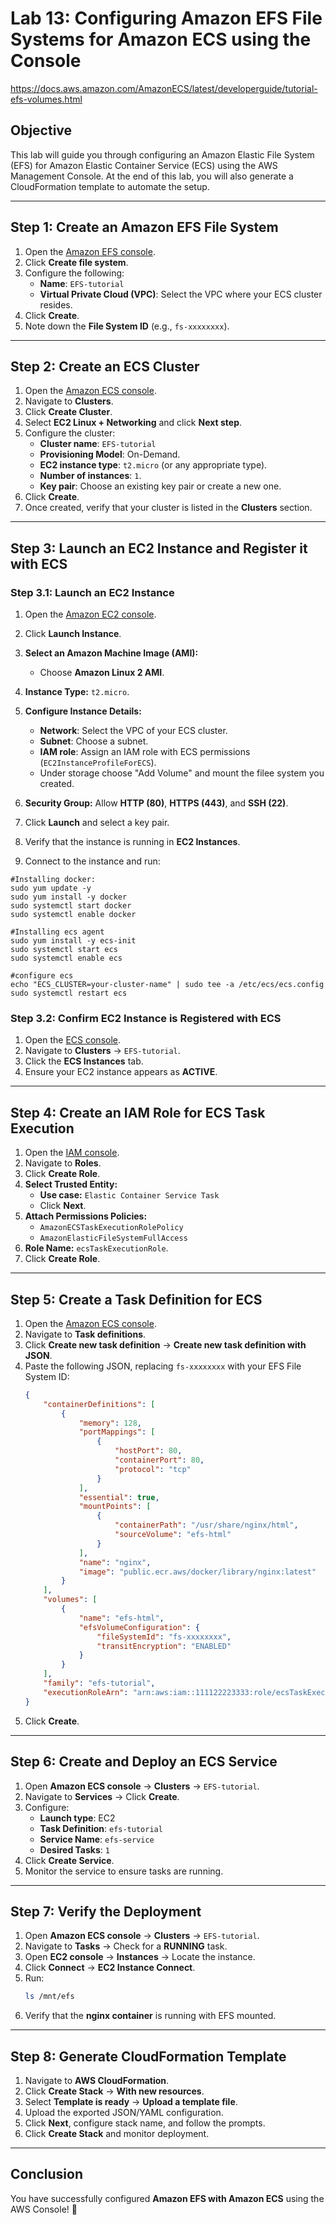 # Lab 13: Configuring Amazon EFS File Systems for Amazon ECS using the Console

https://docs.aws.amazon.com/AmazonECS/latest/developerguide/tutorial-efs-volumes.html

## **Objective**
This lab will guide you through configuring an Amazon Elastic File System (EFS) for Amazon Elastic Container Service (ECS) using the AWS Management Console. At the end of this lab, you will also generate a CloudFormation template to automate the setup.

---

## **Step 1: Create an Amazon EFS File System**
1. Open the [Amazon EFS console](https://console.aws.amazon.com/efs/).
2. Click **Create file system**.
3. Configure the following:
   - **Name**: `EFS-tutorial`
   - **Virtual Private Cloud (VPC)**: Select the VPC where your ECS cluster resides.
4. Click **Create**.
5. Note down the **File System ID** (e.g., `fs-xxxxxxxx`).

---

## **Step 2: Create an ECS Cluster**
1. Open the [Amazon ECS console](https://console.aws.amazon.com/ecs/).
2. Navigate to **Clusters**.
3. Click **Create Cluster**.
4. Select **EC2 Linux + Networking** and click **Next step**.
5. Configure the cluster:
   - **Cluster name**: `EFS-tutorial`
   - **Provisioning Model**: On-Demand.
   - **EC2 instance type**: `t2.micro` (or any appropriate type).
   - **Number of instances**: `1`.
   - **Key pair**: Choose an existing key pair or create a new one.
6. Click **Create**.
7. Once created, verify that your cluster is listed in the **Clusters** section.

---

## **Step 3: Launch an EC2 Instance and Register it with ECS**
### **Step 3.1: Launch an EC2 Instance**
1. Open the [Amazon EC2 console](https://console.aws.amazon.com/ec2/).
2. Click **Launch Instance**.
3. **Select an Amazon Machine Image (AMI):**
   - Choose **Amazon Linux 2 AMI**.
4. **Instance Type:** `t2.micro`.
5. **Configure Instance Details:**
   - **Network**: Select the VPC of your ECS cluster.
   - **Subnet**: Choose a subnet.
   - **IAM role**: Assign an IAM role with ECS permissions (`EC2InstanceProfileForECS`).
   - Under storage choose "Add Volume" and mount the filee system you created.
  
6. **Security Group:** Allow **HTTP (80)**, **HTTPS (443)**, and **SSH (22)**.
7. Click **Launch** and select a key pair.
8. Verify that the instance is running in **EC2 Instances**.

9. Connect to the instance and run:

```
#Installing docker:
sudo yum update -y
sudo yum install -y docker
sudo systemctl start docker
sudo systemctl enable docker

#Installing ecs agent
sudo yum install -y ecs-init
sudo systemctl start ecs
sudo systemctl enable ecs

#configure ecs
echo "ECS_CLUSTER=your-cluster-name" | sudo tee -a /etc/ecs/ecs.config
sudo systemctl restart ecs

```

### **Step 3.2: Confirm EC2 Instance is Registered with ECS**
1. Open the [ECS console](https://console.aws.amazon.com/ecs/).
2. Navigate to **Clusters** → `EFS-tutorial`.
3. Click the **ECS Instances** tab.
4. Ensure your EC2 instance appears as **ACTIVE**.

---

## **Step 4: Create an IAM Role for ECS Task Execution**
1. Open the [IAM console](https://console.aws.amazon.com/iam/).
2. Navigate to **Roles**.
3. Click **Create Role**.
4. **Select Trusted Entity:**
   - **Use case:** `Elastic Container Service Task`
   - Click **Next**.
5. **Attach Permissions Policies:**
   - `AmazonECSTaskExecutionRolePolicy`
   - `AmazonElasticFileSystemFullAccess`
6. **Role Name:** `ecsTaskExecutionRole`.
7. Click **Create Role**.

---

## **Step 5: Create a Task Definition for ECS**
1. Open the [Amazon ECS console](https://console.aws.amazon.com/ecs/).
2. Navigate to **Task definitions**.
3. Click **Create new task definition** → **Create new task definition with JSON**.
4. Paste the following JSON, replacing `fs-xxxxxxxx` with your EFS File System ID:
   ```json
   {
       "containerDefinitions": [
           {
               "memory": 128,
               "portMappings": [
                   {
                       "hostPort": 80,
                       "containerPort": 80,
                       "protocol": "tcp"
                   }
               ],
               "essential": true,
               "mountPoints": [
                   {
                       "containerPath": "/usr/share/nginx/html",
                       "sourceVolume": "efs-html"
                   }
               ],
               "name": "nginx",
               "image": "public.ecr.aws/docker/library/nginx:latest"
           }
       ],
       "volumes": [
           {
               "name": "efs-html",
               "efsVolumeConfiguration": {
                   "fileSystemId": "fs-xxxxxxxx",
                   "transitEncryption": "ENABLED"
               }
           }
       ],
       "family": "efs-tutorial",
       "executionRoleArn": "arn:aws:iam::111122223333:role/ecsTaskExecutionRole"
   }
   ```
5. Click **Create**.

---

## **Step 6: Create and Deploy an ECS Service**
1. Open **Amazon ECS console** → **Clusters** → `EFS-tutorial`.
2. Navigate to **Services** → Click **Create**.
3. Configure:
   - **Launch type**: EC2
   - **Task Definition**: `efs-tutorial`
   - **Service Name**: `efs-service`
   - **Desired Tasks**: `1`
4. Click **Create Service**.
5. Monitor the service to ensure tasks are running.

---

## **Step 7: Verify the Deployment**
1. Open **Amazon ECS console** → **Clusters** → `EFS-tutorial`.
2. Navigate to **Tasks** → Check for a **RUNNING** task.
3. Open **EC2 console** → **Instances** → Locate the instance.
4. Click **Connect** → **EC2 Instance Connect**.
5. Run:
   ```bash
   ls /mnt/efs
   ```
6. Verify that the **nginx container** is running with EFS mounted.

---

## **Step 8: Generate CloudFormation Template**
1. Navigate to **AWS CloudFormation**.
2. Click **Create Stack** → **With new resources**.
3. Select **Template is ready** → **Upload a template file**.
4. Upload the exported JSON/YAML configuration.
5. Click **Next**, configure stack name, and follow the prompts.
6. Click **Create Stack** and monitor deployment.

---

## **Conclusion**
You have successfully configured **Amazon EFS with Amazon ECS** using the AWS Console! 🚀
